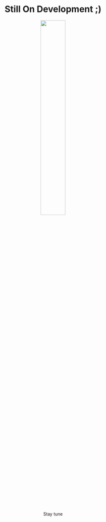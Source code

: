 <div style="text-align:center;">
    <h1>Still On Development ;)</h1>
    <img src="https://user-images.githubusercontent.com/74038190/229223263-cf2e4b07-2615-4f87-9c38-e37600f8381a.gif" width="40%">
      <br>
    <p>Stay tune</p>
</div>

